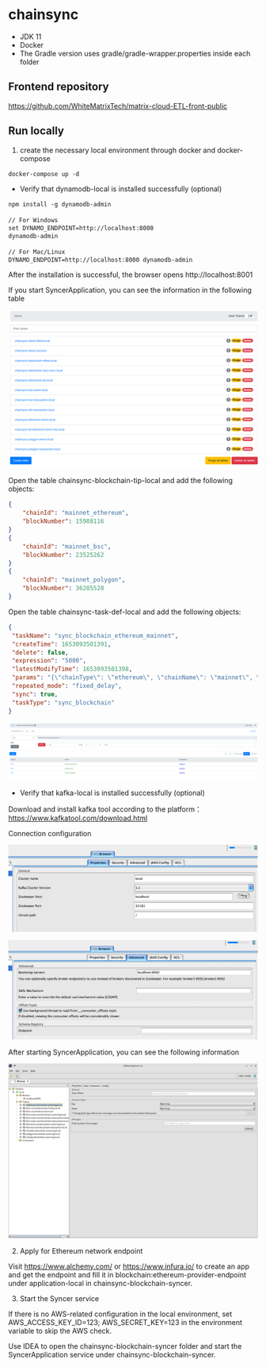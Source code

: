 # chainsync

- JDK 11
- Docker
- The Gradle version uses gradle/gradle-wrapper.properties inside each folder

## Frontend repository

https://github.com/WhiteMatrixTech/matrix-cloud-ETL-front-public

## Run locally

1. create the necessary local environment through docker and docker-compose

```
docker-compose up -d
```

- Verify that dynamodb-local is installed successfully (optional)

```
npm install -g dynamodb-admin

// For Windows
set DYNAMO_ENDPOINT=http://localhost:8000
dynamodb-admin

// For Mac/Linux
DYNAMO_ENDPOINT=http://localhost:8000 dynamodb-admin
```

After the installation is successful, the browser opens http://localhost:8001

If you start SyncerApplication, you can see the information in the following table

![](dynamodb-admin.png)

Open the table chainsync-blockchain-tip-local and add the following objects:

``` json
{
    "chainId": "mainnet_ethereum",
    "blockNumber": 15988116
}
{
    "chainId": "mainnet_bsc",
    "blockNumber": 23525262
}
{
    "chainId": "mainnet_polygon",
    "blockNumber": 36285528
}
```

Open the table chainsync-task-def-local and add the following objects:

```json
{
 "taskName": "sync_blockchain_ethereum_mainnet",
 "createTime": 1653093501391,
 "delete": false,
 "expression": "5000",
 "latestModifyTime": 1653093501398,
 "params": "{\"chainType\": \"ethereum\", \"chainName\": \"mainnet\", \"step\": 10}",
 "repeated_mode": "fixed_delay",
 "sync": true,
 "taskType": "sync_blockchain"
}
```

![](chainsync-blockchain-tip-local.png)


- Verify that kafka-local is installed successfully (optional)

Download and install kafka tool according to the platform：https://www.kafkatool.com/download.html

Connection configuration

![](kafka-viewer-config1.png)

![](kafka-viewer-config2.png)

After starting SyncerApplication, you can see the following information

![](kafka-viewer.png)

2. Apply for Ethereum network endpoint

Visit https://www.alchemy.com/ or https://www.infura.io/ to create an app and get the endpoint and
fill it in blockchain:ethereum-provider-endpoint under application-local in
chainsync-blockchain-syncer.

3. Start the Syncer service

If there is no AWS-related configuration in the local environment, set AWS_ACCESS_KEY_ID=123;
AWS_SECRET_KEY=123 in the environment variable to skip the AWS check.

Use IDEA to open the chainsync-blockchain-syncer folder and start the SyncerApplication service
under chainsync-blockchain-syncer.
